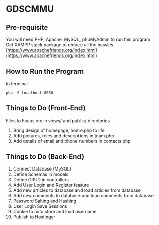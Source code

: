 # GDSCMMU

## Pre-requisite

You will need PHP, Apache, MySQL, phpMyAdmin to run this program <br/>
Get XAMPP stack package to reduce all the hassles <br/>
[https://www.apachefriends.org/index.html](https://www.apachefriends.org/index.html)

## How to Run the Program

In terminal

```
php -S localhost:8080
```

## Things to Do (Front-End)

Files to Focus on: in views/ and public/ directories

1. Bring design of homepage, home.php to life
2. Add pictures, roles and descriptions in team.php
3. Add details of email and phone numbers in contacts.php

## Things to Do (Back-End)

1. Connect Database (MySQL)
2. Define Schemas in models
3. Define CRUD in controllers
4. Add User Login and Register feature
5. Add new articles to database and load articles from database
6. Add new comments to database and load comments from database
7. Password Salting and Hashing
8. User Login Save Sessions
9. Cookie to auto store and load username
10. Publish to Hostinger

